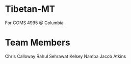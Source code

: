 # Tibetan-MT
For COMS 4995 @ Columbia


# Team Members
Chris Calloway
Rahul Sehrawat
Kelsey Namba
Jacob Atkins



